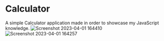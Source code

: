 # Calculator
A simple Calculator application made in order to showcase my JavaScript knowledge.
![Screenshot 2023-04-01 164410](https://user-images.githubusercontent.com/121194979/229285488-efc8d30f-4f80-432a-8310-a5fedbb028fd.jpg)
![Screenshot 2023-04-01 164257](https://user-images.githubusercontent.com/121194979/229285496-60061612-0eb9-43f2-92c0-f97bf90fd869.jpg)
